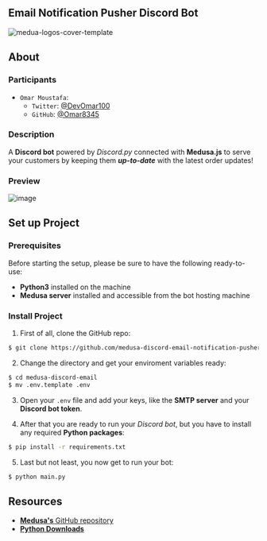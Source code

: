 ## Email Notification Pusher Discord Bot

![medua-logos-cover-template](https://user-images.githubusercontent.com/113819648/196444896-934f4dfb-545c-41e3-a611-676486953ab6.jpg)

## About

### Participants

- `Omar Moustafa`:
    - `Twitter`: [@DevOmar100](https://twitter.com/devomar100)
    - `GitHub`: [@Omar8345](https://github.com/Omar8345)

### Description

A **Discord bot** powered by *Discord.py* connected with **Medusa.js** to serve your customers by keeping them ***up-to-date*** with the latest order updates!

### Preview

![image](https://user-images.githubusercontent.com/113819648/196449363-201fc17a-26a0-41a6-8d09-ab5a2a0a2ec5.png)


## Set up Project

### Prerequisites

Before starting the setup, please be sure to have the following ready-to-use:

- **Python3** installed on the machine
- **Medusa server** installed and accessible from the bot hosting machine

### Install Project

1. First of all, clone the GitHub repo:

```bash
$ git clone https://github.com/medusa-discord-email-notification-pusher medusa-discord-email
```

2. Change the directory and get your enviroment variables ready:

```bash
$ cd medusa-discord-email
$ mv .env.template .env
```

3. Open your `.env` file and add your keys, like the **SMTP server** and your **Discord bot token**.

4. After that you are ready to run your *Discord bot*, but you have to install any required **Python packages**:

```bash
$ pip install -r requirements.txt
```

5. Last but not least, you now get to run your bot:

```bash
$ python main.py
```

## Resources

- [**Medusa's** GitHub repository](https://github.com/medusajs/medusa)
- [**Python Downloads**](https://www.python.org/downloads/)